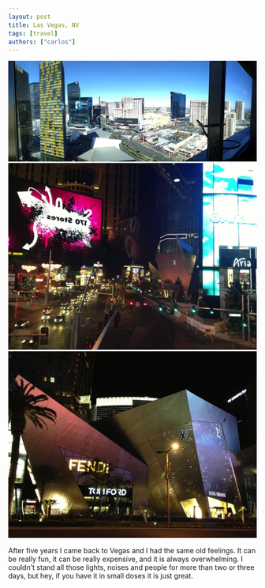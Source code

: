 ```yaml
---
layout: post
title: Las Vegas, NV
tags: [travel]
authors: ["carlos"]
---
```

<img src="/assets/images/184.jpg" />
<!--more-->
<img src="/assets/images/185.jpg" />

<img src="/assets/images/186.jpg" />

After five years I came back to Vegas and I had the same old feelings. It can be really fun, it can be really expensive, and it is always overwhelming. I couldn't stand all those lights, noises and people for more than two or three days, but hey, if you have it in small doses it is just great.
